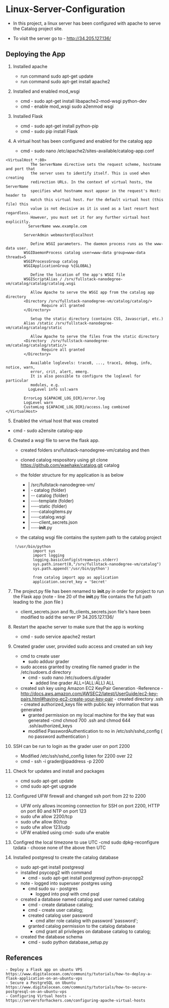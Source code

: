 # Linux-Server-Configuration

- In this project, a linux server has been configured with apache to serve the Catalog project site.

- To visit the server go to - http://34.205.127.136/

## Deploying the App 

1. Installed apache 
    - run command sudo apt-get update
    - run command sudo apt-get install apache2
2. Installed and enabled mod_wsgi 
    - cmd - sudo apt-get install libapache2-mod-wsgi python-dev
    - cmd - enable mod_wsgi sudo a2enmod wsgi

3. Installed Flask 
    - cmd - sudo apt-get install python-pip
    - cmd - sudo pip install Flask

4. A virtual host has been configured and enabled for the catalog app
    - cmd - sudo nano /etc/apache2/sites-available/catalog-app.conf

```
<VirtualHost *:80>
           The ServerName directive sets the request scheme, hostname and port that
           the server uses to identify itself. This is used when creating
           redirection URLs. In the context of virtual hosts, the ServerName
           specifies what hostname must appear in the request's Host: header to
           match this virtual host. For the default virtual host (this file) this
           value is not decisive as it is used as a last resort host regardless.
           However, you must set it for any further virtual host explicitly.
          ServerName www.example.com

        ServerAdmin webmaster@localhost

           Define WSGI parameters. The daemon process runs as the www-data user.
        WSGIDaemonProcess catalog user=www-data group=www-data threads=5
        WSGIProcessGroup catalog
        WSGIApplicationGroup %{GLOBAL}

           Define the location of the app's WSGI file
        WSGIScriptAlias / /srv/fullstack-nanodegree-vm/catalog/catalog/catalog.wsgi

           Allow Apache to serve the WSGI app from the catalog app directory
        <Directory /srv/fullstack-nanodegree-vm/catalog/catalog/>
                Require all granted
        </Directory>

           Setup the static directory (contains CSS, Javascript, etc.)
        Alias /static /srv/fullstack-nanodegree-vm/catalog/catalog/static

           Allow Apache to serve the files from the static directory
        <Directory  /srv/fullstack-nanodegree-vm/catalog/catalog/static/>
                Require all granted
        </Directory>

           Available loglevels: trace8, ..., trace1, debug, info, notice, warn,
           error, crit, alert, emerg.
           It is also possible to configure the loglevel for particular
           modules, e.g.
          LogLevel info ssl:warn

        ErrorLog ${APACHE_LOG_DIR}/error.log
        LogLevel warn
        CustomLog ${APACHE_LOG_DIR}/access.log combined
</VirtualHost>
```

5. Enabled the virtual host that was created 
 - cmd - sudo a2ensite catalog-app

6. Created a wsgi file to serve the flask app. 
    - created folders srv/fulstack-nanodegree-vm/catalog and then
    - cloned catalog respository using git clone https://github.com/waehake/catalog.git catalog
    - the folder structure for my application is as below 
      -  | /src/fullstack-nanodegree-vm/
      -  | - catalog (folder)
      -  | -- catalog (folder)
      -  |   ----template (folder)
      -  |   ----static (folder)
      -  |   ----catalogitems.py 
      -  |   ----catalog.wsgi
      -  |   ----client_secrets.json
      -  |   ----__init__.py  
   

    - the catalog wsgi file contains the system path to the catalog project 
```
    !/usr/bin/python
            import sys
            import logging
            logging.basicConfig(stream=sys.stderr)
            sys.path.insert(0,"/srv/fullstack-nanodegree-vm/catalog")
            sys.path.append('/usr/bin/python')

            from catalog import app as application
            application.secret_key = 'Secret'
```

7. The project.py file has been renamed to __init__.py in order for project to run the Flask app 
(note - line 20 of the __init__.py file contains the full path leading to the .json file )
    - client_secrets.json and fb_clients_secrets.json file's have been modified to add the server IP 34.205.127.136/
    
8. Restart the apache server to make sure that the app is working 
    - cmd - sudo service apache2 restart 

9. Created grader user, provided sudo access and created an ssh key 
    - cmd to create user
        - sudo addusr grader 
    - sudo access granted by creating file named grader in the /etc/sudoers.d directory 
        - cmd - sudo nano /etc/sudoers.d/grader 
            - added line grader ALL=(ALL:ALL) ALL 
    - created ssh key using Amazon EC2 KeyPair Generation
            -Reference - http://docs.aws.amazon.com/AWSEC2/latest/UserGuide/ec2-key-pairs.html#having-ec2-create-your-key-pair
            - created directory .ssh 
                - created authorized_keys file with public key information that was generated 
        - granted permission on my local machine for the key that was generated 
            -cmd chmod 700 .ssh and chmod 644 .ssh/authorized_keys 
        - modified PasswordAuthentication to no in /etc/ssh/sshd_config ( no password authentication )
10. SSH can be run to login as the grader user on port 2200
    - Modified /etc/ssh/sshd_config listen for 2200 over 22
    - cmd - ssh -i <key location> grader@ipaddress -p 2200
    

11. Check for updates and install and packages
    - cmd sudo apt-get update 
    - cmd sudo apt-get upgrade 

12. Configured UFW firewall and changed ssh port from 22 to 2200
    - UFW only allows incoming connection for SSH on port 2200, HTTP on port 80 and NTP on port 123
    - sudo ufw allow 2200/tcp
    - sudo ufw allow 80/tcp
    - sudo ufw allow 123/udp 
    - UFW enabled using cmd- sudo ufw enable 

13. Configred the local timezone to use UTC
    -cmd sudo dpkg-reconfigure tzdata
        - choose none of the above then UTC 

14. Installed postgresql to create the catalog database 
    - sudo apt-get install postgresql 
    - installed psycopg2 with command 
        - cmd - sudo apt-get install postgresql python-psycopg2 
    * note - logged into superuser postgres using 
        - cmd sudo su - postgres
            - logged into psql with cmd psql 
        
    - created a database named catalog and user named catalog 
        - cmd - create database catalog;
        - cmd - create user catalog; 
        - created catalog user password 
            - cmd alter role catalog with password 'password';
        - granted catalog permission to the catalog database 
            - cmd grant all privileges on database catalog to catalog; 
    - created the database schema 
        - cmd - sudo python database_setup.py
## References 
    - Deploy a Flask app on ubuntu VPS https://www.digitalocean.com/community/tutorials/how-to-deploy-a-flask-application-on-an-ubuntu-vps
    - Secure a PostgreSQL on Ubuntu https://www.digitalocean.com/community/tutorials/how-to-secure-postgresql-on-an-ubuntu-vps 
    - Configuring Virtual hosts - https://serversforhackers.com/configuring-apache-virtual-hosts
